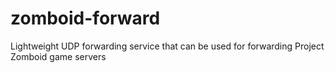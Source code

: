 # zomboid-forward
Lightweight UDP forwarding service that can be used for forwarding Project Zomboid game servers
